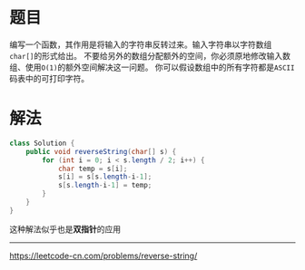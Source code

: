 
# 题目
编写一个函数，其作用是将输入的字符串反转过来。输入字符串以字符数组`char[]`的形式给出。 
不要给另外的数组分配额外的空间，你必须原地修改输入数组、使用`O(1)`的额外空间解决这一问题。 
你可以假设数组中的所有字符都是`ASCII`码表中的可打印字符。

# 解法
```java 
class Solution {
    public void reverseString(char[] s) {
        for (int i = 0; i < s.length / 2; i++) {
            char temp = s[i];
            s[i] = s[s.length-i-1];
            s[s.length-i-1] = temp;
        }
    }
}
```
这种解法似乎也是**双指针**的应用

---
https://leetcode-cn.com/problems/reverse-string/

